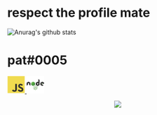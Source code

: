 # respect the profile mate
![Anurag's github stats](https://github-readme-stats.vercel.app/api?username=pattheman344&show_icons=true&theme=radical)
# pat#0005
<a href="https://developer.mozilla.org/en-US/docs/Web/JavaScript" target="_blank"> <img src="https://raw.githubusercontent.com/devicons/devicon/master/icons/javascript/javascript-original.svg" alt="javascript" width="40" height="40"/> </a> <a href="https://nodejs.org" target="_blank"> <img src="https://raw.githubusercontent.com/devicons/devicon/master/icons/nodejs/nodejs-original-wordmark.svg" alt="nodejs" width="40" height="40"/>
  
  
  
  
  
  
  <p align="center"> <img src="https://komarev.com/ghpvc/?username=pattheman344&label=Profile%20views&color=0e75b6&style=flat" /> </p>
